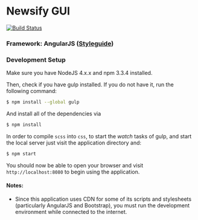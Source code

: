 # Newsify GUI
[![Build Status](https://travis-ci.org/IIC2173-2015-2-Grupo2/GUI.svg)](https://travis-ci.org/IIC2173-2015-2-Grupo2/GUI)

### Framework: AngularJS ([Styleguide](https://github.com/johnpapa/angular-styleguide))

### Development Setup

Make sure you have NodeJS 4.x.x and npm 3.3.4 installed.

Then, check if you have gulp installed. If you do not have it, run the following
command:

```sh
$ npm install --global gulp
```

And install all of the dependencies via

```sh
$ npm install
```

In order to compile `scss` into `css`, to start the *watch* tasks of gulp, and start the local server just visit the application directory and:

```sh
$ npm start
```

You should now be able to open your browser and visit `http://localhost:8080` to
begin using the application.

#### Notes:

* Since this application uses CDN for some of its scripts and stylesheets
  (particularly AngularJS and Bootstrap), you must run the development
  environment while connected to the internet.
